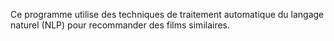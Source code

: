 Ce programme utilise des techniques de traitement automatique du langage naturel (NLP) pour recommander des films similaires.
